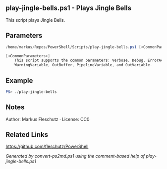 ## play-jingle-bells.ps1 - Plays Jingle Bells

This script plays Jingle Bells.

## Parameters
```powershell
/home/markus/Repos/PowerShell/Scripts/play-jingle-bells.ps1 [<CommonParameters>]

[<CommonParameters>]
    This script supports the common parameters: Verbose, Debug, ErrorAction, ErrorVariable, WarningAction, 
    WarningVariable, OutBuffer, PipelineVariable, and OutVariable.
```

## Example
```powershell
PS> ./play-jingle-bells

```

## Notes
Author: Markus Fleschutz · License: CC0

## Related Links
https://github.com/fleschutz/PowerShell

*Generated by convert-ps2md.ps1 using the comment-based help of play-jingle-bells.ps1*
